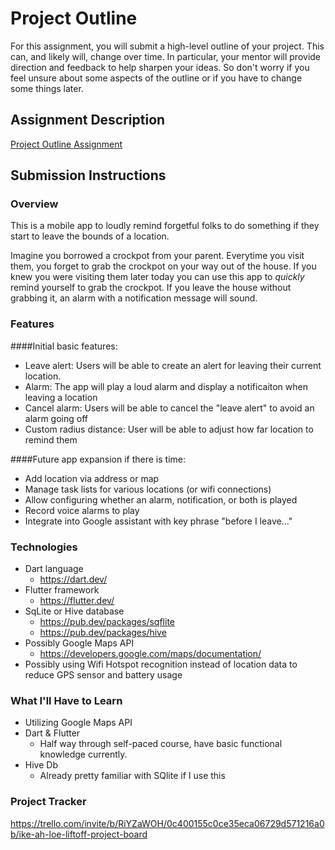 # Project Outline
For this assignment, you will submit a high-level outline of your project. This can, and likely will, change over time. In particular, your mentor will provide direction and feedback to help sharpen your ideas. So don't worry if you feel unsure about some aspects of the outline or if you have to change some things later.

## Assignment Description
[Project Outline Assignment](https://education.launchcode.org/liftoff/modules/assignments/project-outline)

## Submission Instructions

### Overview
This is a mobile app to loudly remind forgetful folks to do something if they start to leave the bounds of a location.
 
Imagine you borrowed a crockpot from your parent.  Everytime you visit them, you forget to grab the crockpot on your way out of the house. If you knew you were visiting them later today you can use this app to *quickly* remind yourself to grab the crockpot. If you leave the house without grabbing it, an alarm with a notification message will sound. 

### Features
####Initial basic features:
 - Leave alert: Users will be able to create an alert for leaving their current location.
 - Alarm: The app will play a loud alarm and display a notificaiton when leaving a location
 - Cancel alarm: Users will be able to cancel the "leave alert" to avoid an alarm going off
 - Custom radius distance: User will be able to adjust how far location to remind them 

####Future app expansion if there is time:
 - Add location via address or map
 - Manage task lists for various locations (or wifi connections)
 - Allow configuring whether an alarm, notification, or both is played
 - Record voice alarms to play 
 - Integrate into Google assistant with key phrase "before I leave..."

### Technologies
 - Dart language
	- https://dart.dev/
 - Flutter framework
	- https://flutter.dev/
 - SqLite or Hive database
	- https://pub.dev/packages/sqflite
	- https://pub.dev/packages/hive
 - Possibly Google Maps API
	- https://developers.google.com/maps/documentation/
 - Possibly using Wifi Hotspot recognition instead of location data to reduce GPS sensor and battery usage

### What I'll Have to Learn
 - Utilizing Google Maps API
 - Dart & Flutter
    - Half way through self-paced course, have basic functional knowledge currently.
 - Hive Db
    - Already pretty familiar with SQlite if I use this

### Project Tracker
https://trello.com/invite/b/RiYZaWOH/0c400155c0ce35eca06729d571216a0b/ike-ah-loe-liftoff-project-board

